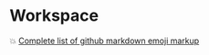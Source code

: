 # Workspace

:boom: [Complete list of github markdown emoji markup](https://gist.github.com/rxaviers/7360908)
